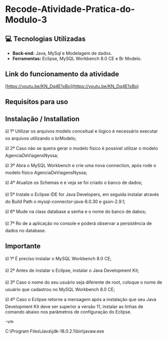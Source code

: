 # Recode-Atividade-Pratica-do-Modulo-3
 
## :computer: Tecnologias Utilizadas
 
* **Back-end:** Java, MySql e Modelagem de dados.
* **Ferramentas:** Eclipse, MySQL Workbench 8.0 CE e Br Modelo.
 
## Link do funcionamento da atividade
 
[https://youtu.be/KN_Dq4E1xBo](https://youtu.be/KN_Dq4E1xBo) 
 
## Requisitos para uso
 
## Instalação / Installation
 
 
☑️ 1º Utilizar os arquivos modelo conceitual e lógico é necessário executar os arquivos utilizando o brModelo;
 
☑️ 2º Caso não se queira gerar o modelo físico é possível utilizar o modelo AgenciaDeViagensNyssa;
 
☑️ 3º Abra o MySQL Workbench e crie uma nova connection, após rode o modelo físico AgenciaDeViagensNyssa;
 
☑️ 4º Atualize os Schemas e e veja se foi criado o banco de dados;
 
☑️ 5º Instale o Eclipse IDE for Java Developers, em seguida instalar através do Build Path o mysql-connector-java-8.0.30 e gson-2.9.1;  
 
☑️ 6º Mude na class database a senha e o nome do banco de dabos;
 
☑️ 7º Ro de a aplicação no console e poderá observar a persistência de dados no database.
 
## Importante
 
☑️ 1º É preciso instalar o MySQL Workbench 8.0 CE;
 
☑️ 2º Antes de instalar o Eclipse, instalar o Java Development Kit;
 
☑️ 3º Caso o nome do seu usuário seja diferente de root, coloque o nome de usuário que cadastrou no  MySQL Workbench 8.0 CE;
 
☑️ 4º Caso o Eclipse retorne a mensagem após a instalação que seu Java Development Kit deve ser superior a versão 11, instalar as linhas de comando abaixo nos parâmetros de configuração do Eclipse.
 
<p>-vm
<p>C:\Program Files\Java\jdk-18.0.2.1\bin\javaw.exe
